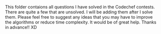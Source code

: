 This folder contaions all questions I have solved in the Codechef contests. There are quite a few that are unsolved. I will be adding them after I solve them. 
Please feel free to suggest any ideas that you may have to improve the algorithms or reduce time complexity. It would be of great help. Thanks in advance!! XD
